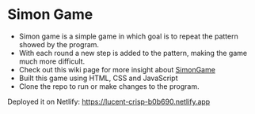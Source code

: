 # Simon Game

- Simon game is a simple game in which goal is to repeat the pattern showed by the program.
- With each round a new step is added to the pattern, making the game much more difficult.
- Check out this wiki page for more insight about [SimonGame](https://en.wikipedia.org/wiki/Simon_(game))
- Built this game using HTML, CSS and JavaScript
- Clone the repo to run or make changes to the program.

Deployed it on Netlify: https://lucent-crisp-b0b690.netlify.app
